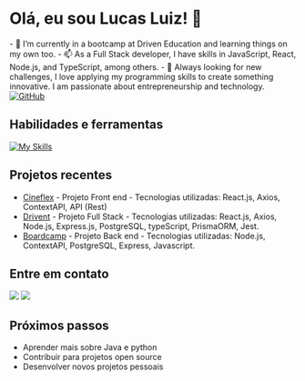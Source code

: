 <div>
  <h1>Olá, eu sou Lucas Luiz! 👋</h1>
- 🌱 I’m currently in a bootcamp at Driven Education and learning things on my own too.
- 📫 As a Full Stack developer, I have skills in JavaScript, React, Node.js, and TypeScript, among others.
- 💞️ Always looking for new challenges, I love applying my programming skills to create something innovative. I am passionate about entrepreneurship and technology.
</br>
  <a href="https://github.com/LucasLuiz01">
    <img src="https://img.shields.io/badge/GitHub-100000?style=for-the-badge&logo=github&logoColor=white" alt="GitHub">
  </a>
</div>

## Habilidades e ferramentas
[![My Skills](https://skillicons.dev/icons?i=linux,vscode,github,html,css,js,react,mongodb,postgres,aws,docker)](https://skillicons.dev)
 
## Projetos recentes

- [Cineflex](https://github.com/LucasLuiz01/projeto10-cineflex) - Projeto Front end - Tecnologias utilizadas: React.js, Axios, ContextAPI, API (Rest)
- [Drivent](https://github.com/Drivent-G2) - Projeto Full Stack - Tecnologias utilizadas: React.js, Axios, Node.js, Express.js, PostgreSQL, typeScript, PrismaORM, Jest.
- [Boardcamp](https://github.com/LucasLuiz01/projeto16-boardcamp) - Projeto Back end - Tecnologias utilizadas: Node.js, ContextAPI, PostgreSQL, Express, Javascript. 

## Entre em contato
<a href = "lucas.luiz98@hotmail.com"><img src="https://img.shields.io/badge/Gmail-D14836?style=for-the-badge&logo=gmail&logoColor=white" target="_blank"></a>
<a href="https://www.linkedin.com/in/lucas-luiz-a3b9ba1b2/" target="_blank"><img src="https://img.shields.io/badge/-LinkedIn-%230077B5?style=for-the-badge&logo=linkedin&logoColor=white" target="_blank"></a> 

## Próximos passos

- Aprender mais sobre Java e python
- Contribuir para projetos open source
- Desenvolver novos projetos pessoais

